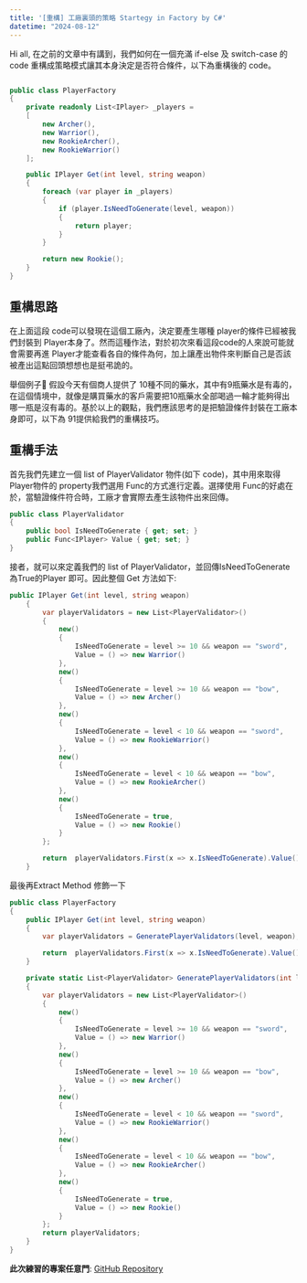 ```yaml
---
title: '[重構] 工廠裏頭的策略 Startegy in Factory by C#'
datetime: "2024-08-12"
---
```

Hi all, 在之前的文章中有講到，我們如何在一個充滿 if-else 及 switch-case 的 code 重構成策略模式讓其本身決定是否符合條件，以下為重構後的 code。

<!--more-->
```csharp

public class PlayerFactory
{
    private readonly List<IPlayer> _players =
    [
        new Archer(),
        new Warrior(),
        new RookieArcher(),
        new RookieWarrior()
    ];

    public IPlayer Get(int level, string weapon)
    {
        foreach (var player in _players)
        {
            if (player.IsNeedToGenerate(level, weapon))
            {
                return player;
            }
        }

        return new Rookie();
    }
}
```

## 重構思路
在上面這段 code可以發現在這個工廠內，決定要產生哪種 player的條件已經被我們封裝到 Player本身了。然而這種作法，對於初次來看這段code的人來說可能就會需要再進 Player才能查看各自的條件為何，加上讓產出物件來判斷自己是否該被產出這點回頭想想也是挺弔詭的。

舉個例子🌰 假設今天有個商人提供了 10種不同的藥水，其中有9瓶藥水是有毒的，在這個情境中，就像是購買藥水的客戶需要把10瓶藥水全部喝過一輪才能夠得出哪一瓶是沒有毒的。基於以上的觀點，我們應該思考的是把驗證條件封裝在工廠本身即可，以下為 91提供給我們的重構技巧。

## 重構手法
首先我們先建立一個 list of PlayerValidator 物件(如下 code)，其中用來取得Player物件的 property我們選用 Func的方式進行定義。選擇使用 Func的好處在於，當驗證條件符合時，工廠才會實際去產生該物件出來回傳。

```csharp
public class PlayerValidator
{
    public bool IsNeedToGenerate { get; set; }
    public Func<IPlayer> Value { get; set; }
}
```

接者，就可以來定義我們的 list of PlayerValidator，並回傳IsNeedToGenerate為True的Player 即可。因此整個 Get 方法如下:
```csharp
public IPlayer Get(int level, string weapon)
    {
        var playerValidators = new List<PlayerValidator>()
        {
            new()
            {
                IsNeedToGenerate = level >= 10 && weapon == "sword",
                Value = () => new Warrior()
            },
            new()
            {
                IsNeedToGenerate = level >= 10 && weapon == "bow",
                Value = () => new Archer()
            },
            new()
            {
                IsNeedToGenerate = level < 10 && weapon == "sword",
                Value = () => new RookieWarrior()
            },
            new()
            {
                IsNeedToGenerate = level < 10 && weapon == "bow",
                Value = () => new RookieArcher()
            },
            new()
            {
                IsNeedToGenerate = true,
                Value = () => new Rookie()
            }
        };

        return  playerValidators.First(x => x.IsNeedToGenerate).Value();
    }
```

最後再Extract Method 修飾一下
```csharp
public class PlayerFactory
{
    public IPlayer Get(int level, string weapon)
    {
        var playerValidators = GeneratePlayerValidators(level, weapon);

        return  playerValidators.First(x => x.IsNeedToGenerate).Value();
    }

    private static List<PlayerValidator> GeneratePlayerValidators(int level, string weapon)
    {
        var playerValidators = new List<PlayerValidator>()
        {
            new()
            {
                IsNeedToGenerate = level >= 10 && weapon == "sword",
                Value = () => new Warrior()
            },
            new()
            {
                IsNeedToGenerate = level >= 10 && weapon == "bow",
                Value = () => new Archer()
            },
            new()
            {
                IsNeedToGenerate = level < 10 && weapon == "sword",
                Value = () => new RookieWarrior()
            },
            new()
            {
                IsNeedToGenerate = level < 10 && weapon == "bow",
                Value = () => new RookieArcher()
            },
            new()
            {
                IsNeedToGenerate = true,
                Value = () => new Rookie()
            }
        };
        return playerValidators;
    }
}
```

**此次練習的專案任意門**: [GitHub Repository](https://github.com/CodeMachine0121/Stragetory-Refactoring)
